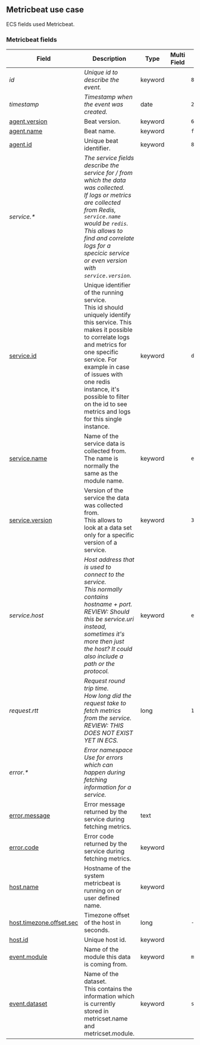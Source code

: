 ## Metricbeat use case

ECS fields used Metricbeat.

### <a name="metricbeat"></a> Metricbeat fields


| Field  | Description  | Type  | Multi Field  | Example  |
|---|---|---|---|---|
| <a name="id"></a>*id*  | *Unique id to describe the event.*  | keyword  |   | `8a4f500d`  |
| <a name="timestamp"></a>*timestamp*  | *Timestamp when the event was created.*  | date  |   | `2016-05-23T08:05:34.853Z`  |
| [agent.version](https://github.com/elastic/ecs#agent.version)  | Beat version.  | keyword  |   | `6.0.0-rc2`  |
| [agent.name](https://github.com/elastic/ecs#agent.name)  | Beat name.  | keyword  |   | `filebeat`  |
| [agent.id](https://github.com/elastic/ecs#agent.id)  | Unique beat identifier.  | keyword  |   | `8a4f500d`  |
| <a name="service.&ast;"></a>*service.&ast;*  | *The service fields describe the service for / from which the data was collected.<br/>If logs or metrics are collected from Redis, `service.name` would be `redis`. This allows to find and correlate logs for a specicic service or even version with `service.version`.<br/>*  |   |   |   |
| [service.id](https://github.com/elastic/ecs#service.id)  | Unique identifier of the running service.<br/>This id should uniquely identify this service. This makes it possible to correlate logs and metrics for one specific service. For example in case of issues with one redis instance, it's possible to filter on the id to see metrics and logs for this single instance.  | keyword  |   | `d37e5ebfe0ae6c4972dbe9f0174a1637bb8247f6`  |
| [service.name](https://github.com/elastic/ecs#service.name)  | Name of the service data is collected from.<br/>The name is normally the same as the module name.  | keyword  |   | `elasticsearch`  |
| [service.version](https://github.com/elastic/ecs#service.version)  | Version of the service the data was collected from.<br/>This allows to look at a data set only for a specific version of a service.  | keyword  |   | `3.2.4`  |
| <a name="service.host"></a>*service.host*  | *Host address that is used to connect to the service.<br/>This normally contains hostname + port.<br/>REVIEW: Should this be service.uri instead, sometimes it's more then just the host? It could also include a path or the protocol.*  | keyword  |   | `elasticsearch:9200`  |
| <a name="request.rtt"></a>*request.rtt*  | *Request round trip time.<br/>How long did the request take to fetch metrics from the service.<br/>REVIEW: THIS DOES NOT EXIST YET IN ECS.*  | long  |   | `115`  |
| <a name="error.&ast;"></a>*error.&ast;*  | *Error namespace<br/>Use for errors which can happen during fetching information for a service.<br/>*  |   |   |   |
| [error.message](https://github.com/elastic/ecs#error.message)  | Error message returned by the service during fetching metrics.  | text  |   |   |
| [error.code](https://github.com/elastic/ecs#error.code)  | Error code returned by the service during fetching metrics.  | keyword  |   |   |
| [host.name](https://github.com/elastic/ecs#host.name)  | Hostname of the system metricbeat is running on or user defined name.  | keyword  |   |   |
| [host.timezone.offset.sec](https://github.com/elastic/ecs#host.timezone.offset.sec)  | Timezone offset of the host in seconds.  | long  |   | `-5400`  |
| [host.id](https://github.com/elastic/ecs#host.id)  | Unique host id.  | keyword  |   |   |
| [event.module](https://github.com/elastic/ecs#event.module)  | Name of the module this data is coming from.  | keyword  |   | `mysql`  |
| [event.dataset](https://github.com/elastic/ecs#event.dataset)  | Name of the dataset.<br/>This contains the information which is currently stored in metricset.name and metricset.module.  | keyword  |   | `stats`  |



